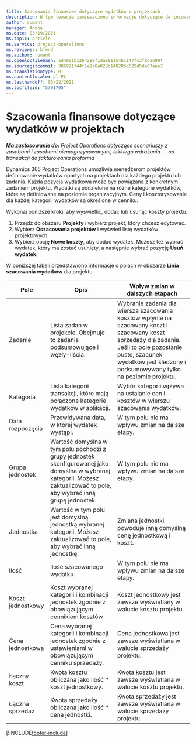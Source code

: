 ```yaml
---
title: Szacowania finansowe dotyczące wydatków w projektach
description: W tym temacie zamieszczono informacje dotyczące definiowania lub szacowania kosztów opartych na projektach.
author: rumant
manager: Annbe
ms.date: 03/19/2021
ms.topic: article
ms.service: project-operations
ms.reviewer: kfend
ms.author: rumant
ms.openlocfilehash: ad4901b1264289f1da881154bc147fc3f8da698f
ms.sourcegitcommit: 386921f44f1e9a8a828b140206d52945de07aee7
ms.translationtype: HT
ms.contentlocale: pl-PL
ms.lasthandoff: 03/22/2021
ms.locfileid: "5701795"
---
```

# <a name="financial-estimates-for-expenses-on-projects"></a>Szacowania finansowe dotyczące wydatków w projektach
_**Ma zastosowanie do:** Project Operations dotyczące scenariuszy z zasobami i zasobami niemagazynowanymi, lekkiego wdrażania — od transakcji do fakturowania proforma_

Dynamics 365 Project Operations umożliwia menedżerom projektów definiowanie wydatków opartych na projektach dla każdego projektu lub zadania. Każda pozycja wydatkowa może być powiązana z konkretnym zadaniem projektu. Wydatki są podzielone na różne kategorie wydatków, które są definiowane na poziomie organizacyjnym. Ceny i kosztorysowanie dla każdej kategorii wydatków są określone w cenniku. 

Wykonaj poniższe kroki, aby wyświetlić, dodać lub usunąć koszty projektu.

1. Przejdź do obszaru **Projekty** i wybierz projekt, który chcesz edytować.
2. Wybierz **Oszacowania projektów** i wyświetl listę wydatków projektowych.
3. Wybierz opcję **Nowe koszty**, aby dodać wydatek. Możesz też wybrać wydatek, który ma zostać usunięty, a następnie wybrać pozycję **Usuń wydatek**.

W poniższej tabeli przedstawiono informacje o polach w obszarze **Linia szacowania wydatków** dla projektu. 

| **Pole** | **Opis** | **Wpływ zmian w dalszych etapach** |
| --- | --- | --- |
| Zadanie | Lista zadań w projekcie. Obejmuje to zadania podsumowujące i węzły-liścia. | Wybranie zadania dla wiersza szacowania kosztów wpłynie na szacowany koszt i szacowany koszt sprzedaży dla zadania. Jeśli to pole pozostanie puste, szacunek wydatków jest śledzony i podsumowywany tylko na poziomie projektu. |
| Kategoria | Lista kategorii transakcji, które mają połączone kategorie wydatków w aplikacji. | Wybór kategorii wpływa na ustalanie cen i kosztów w wierszu szacowania wydatków. |
| Data rozpoczęcia | Przewidywana data, w której wydatek wystąpi. | W tym polu nie ma wpływu zmian na dalsze etapy. |
| Grupa jednostek | Wartość domyślna w tym polu pochodzi z grupy jednostek skonfigurowanej jako domyślna w wybranej kategorii. Możesz zaktualizować to pole, aby wybrać inną grupę jednostek. | W tym polu nie ma wpływu zmian na dalsze etapy. |
| Jednostka | Wartość w tym polu jest domyślną jednostką wybranej kategorii. Możesz zaktualizować to pole, aby wybrać inną jednostkę. | Zmiana jednostki powoduje inną domyślną cenę jednostkową i koszt. |
| Ilość | Ilość szacowanego wydatku. | W tym polu nie ma wpływu zmian na dalsze etapy. |
| Koszt jednostkowy | Koszt wybranej kategorii i kombinacji jednostek zgodnie z obowiązującym cennikiem kosztów | Koszt jednostkowy jest zawsze wyświetlany w walucie kosztu projektu. |
| Cena jednostkowa | Cena wybranej kategorii i kombinacji jednostek zgodnie z ustawieniami w obowiązującym cenniku sprzedaży. | Cena jednostkowa jest zawsze wyświetlana w walucie sprzedaży projektu. |
| Łączny koszt | Kwota kosztu obliczana jako ilość \* koszt jednostkowy.| Kwota kosztu jest zawsze wyświetlana w walucie kosztu projektu. |
| Łączna sprzedaż | Kwota sprzedaży obliczana jako ilość \* cena jednostki. | Kwota sprzedaży jest zawsze wyświetlana w walucie sprzedaży projektu. |


[!INCLUDE[footer-include](../includes/footer-banner.md)]
